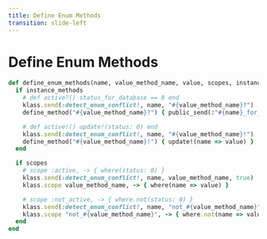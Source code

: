 ```yaml
---
title: Define Enum Methods
transition: slide-left
---
```


# Define Enum Methods

```rb filename="rails/activerecord/lib/active_record/enum.rb"
def define_enum_methods(name, value_method_name, value, scopes, instance_methods)
  if instance_methods
    # def active?() status_for_database == 0 end
    klass.send(:detect_enum_conflict!, name, "#{value_method_name}?")
    define_method("#{value_method_name}?") { public_send(:"#{name}_for_database") == value }

    # def active!() update!(status: 0) end
    klass.send(:detect_enum_conflict!, name, "#{value_method_name}!")
    define_method("#{value_method_name}!") { update!(name => value) }
  end

  if scopes
    # scope :active, -> { where(status: 0) }
    klass.send(:detect_enum_conflict!, name, value_method_name, true)
    klass.scope value_method_name, -> { where(name => value) }

    # scope :not_active, -> { where.not(status: 0) }
    klass.send(:detect_enum_conflict!, name, "not_#{value_method_name}", true)
    klass.scope "not_#{value_method_name}", -> { where.not(name => value) }
  end
end
```

<!--
Starting on Line 302

- `scopes` and `instance_methods` can accept a Boolean value
- It is dynamically creating new methods using the same old code

TODO: USE THESE EXAMPLES IN THE BEGINNING FOR THE COMPARISON PART
-->
